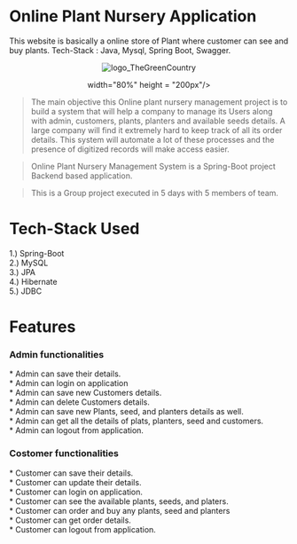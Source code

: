 # Online Plant Nursery Application
This website is basically a online store of Plant where customer can see and buy plants.
Tech-Stack : Java, Mysql, Spring Boot, Swagger.


<div id="header" align="center">

![logo_TheGreenCountry](https://user-images.githubusercontent.com/101568121/201632921-91fd8f6d-05cc-4733-b0b9-e729e18362ab.jpg)

  width="80%" height = "200px"/>
</div>


>   The main objective this Online plant nursery management project is to build a system that will help a company to manage its Users along with admin, customers, plants, planters and available seeds details. A large company will find it extremely hard to keep track of all its order details. This system will automate a lot of these processes and the presence of digitized records will make access easier.

> Online Plant Nursery Management System is a Spring-Boot project Backend based application.

> This is a Group project executed in 5 days with 5 members of team.



# Tech-Stack Used
1.) Spring-Boot <br>
2.) MySQL <br>
3.) JPA <br>
4.) Hibernate <br>
5.) JDBC <br>


# Features
<h3> Admin functionalities </h3>
* Admin can save their details.<br>
* Admin can login on application<br>
* Admin can save new Customers details.<br>
* Admin can delete Customers details.<br>
* Admin can save new Plants, seed, and planters details as well.<br>
* Admin can get all the details of plats, planters, seed and customers.<br>
* Admin can logout from application.<br>

<h3>Costomer functionalities </h3>
* Customer can save their details.<br>
* Customer can update their details.<br>
* Customer can login on application.<br>
* Customer can see the available plants, seeds, and platers. <br>
* Customer can order and buy any plants, seed and planters <br>
* Customer can get order details. <br>
* Customer can logout from application.<br>

